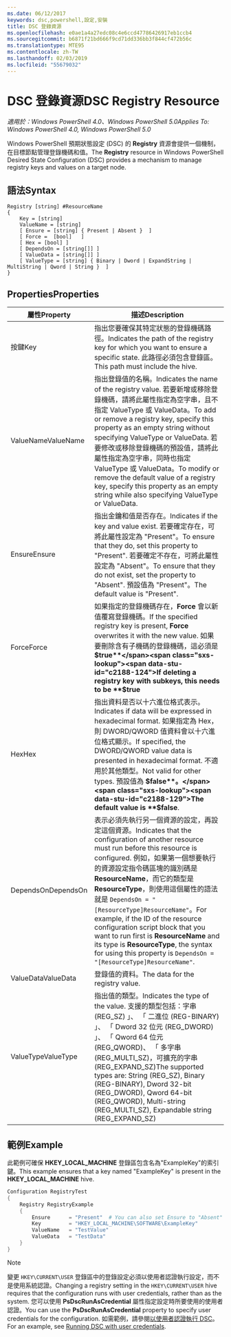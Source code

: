 ```yaml
---
ms.date: 06/12/2017
keywords: dsc,powershell,設定,安裝
title: DSC 登錄資源
ms.openlocfilehash: e0ae1a4a27edc08c4e6ccd47786426917eb1ccb4
ms.sourcegitcommit: b6871f21bd666f9cd71dd336bb3f844cf472b56c
ms.translationtype: MTE95
ms.contentlocale: zh-TW
ms.lasthandoff: 02/03/2019
ms.locfileid: "55679032"
---
```

# <a name="dsc-registry-resource"></a><span data-ttu-id="c2188-103">DSC 登錄資源</span><span class="sxs-lookup"><span data-stu-id="c2188-103">DSC Registry Resource</span></span>

<span data-ttu-id="c2188-104">_適用於：Windows PowerShell 4.0、Windows PowerShell 5.0_</span><span class="sxs-lookup"><span data-stu-id="c2188-104">_Applies To: Windows PowerShell 4.0, Windows PowerShell 5.0_</span></span>

<span data-ttu-id="c2188-105">Windows PowerShell 預期狀態設定 (DSC) 的 **Registry** 資源會提供一個機制，在目標節點管理登錄機碼和值。</span><span class="sxs-lookup"><span data-stu-id="c2188-105">The **Registry** resource in Windows PowerShell Desired State Configuration (DSC) provides a mechanism to manage registry keys and values on a target node.</span></span>

## <a name="syntax"></a><span data-ttu-id="c2188-106">語法</span><span class="sxs-lookup"><span data-stu-id="c2188-106">Syntax</span></span>

```
Registry [string] #ResourceName
{
    Key = [string]
    ValueName = [string]
    [ Ensure = [string] { Present | Absent }  ]
    [ Force =  [bool]   ]
    [ Hex = [bool] ]
    [ DependsOn = [string[]] ]
    [ ValueData = [string[]] ]
    [ ValueType = [string] { Binary | Dword | ExpandString | MultiString | Qword | String }  ]
}
```

## <a name="properties"></a><span data-ttu-id="c2188-107">Properties</span><span class="sxs-lookup"><span data-stu-id="c2188-107">Properties</span></span>

| <span data-ttu-id="c2188-108">屬性</span><span class="sxs-lookup"><span data-stu-id="c2188-108">Property</span></span> | <span data-ttu-id="c2188-109">描述</span><span class="sxs-lookup"><span data-stu-id="c2188-109">Description</span></span> |
| --- | --- |
| <span data-ttu-id="c2188-110">按鍵</span><span class="sxs-lookup"><span data-stu-id="c2188-110">Key</span></span>| <span data-ttu-id="c2188-111">指出您要確保其特定狀態的登錄機碼路徑。</span><span class="sxs-lookup"><span data-stu-id="c2188-111">Indicates the path of the registry key for which you want to ensure a specific state.</span></span> <span data-ttu-id="c2188-112">此路徑必須包含登錄區。</span><span class="sxs-lookup"><span data-stu-id="c2188-112">This path must include the hive.</span></span>|
| <span data-ttu-id="c2188-113">ValueName</span><span class="sxs-lookup"><span data-stu-id="c2188-113">ValueName</span></span>| <span data-ttu-id="c2188-114">指出登錄值的名稱。</span><span class="sxs-lookup"><span data-stu-id="c2188-114">Indicates the name of the registry value.</span></span> <span data-ttu-id="c2188-115">若要新增或移除登錄機碼，請將此屬性指定為空字串，且不指定 ValueType 或 ValueData。</span><span class="sxs-lookup"><span data-stu-id="c2188-115">To add or remove a registry key, specify this property as an empty string without specifying ValueType or ValueData.</span></span> <span data-ttu-id="c2188-116">若要修改或移除登錄機碼的預設值，請將此屬性指定為空字串，同時也指定 ValueType 或 ValueData。</span><span class="sxs-lookup"><span data-stu-id="c2188-116">To modify or remove the default value of a registry key, specify this property as an empty string while also specifying ValueType or ValueData.</span></span>|
| <span data-ttu-id="c2188-117">Ensure</span><span class="sxs-lookup"><span data-stu-id="c2188-117">Ensure</span></span>| <span data-ttu-id="c2188-118">指出金鑰和值是否存在。</span><span class="sxs-lookup"><span data-stu-id="c2188-118">Indicates if the key and value exist.</span></span> <span data-ttu-id="c2188-119">若要確定存在，可將此屬性設定為 "Present"。</span><span class="sxs-lookup"><span data-stu-id="c2188-119">To ensure that they do, set this property to "Present".</span></span> <span data-ttu-id="c2188-120">若要確定不存在，可將此屬性設定為 "Absent"。</span><span class="sxs-lookup"><span data-stu-id="c2188-120">To ensure that they do not exist, set the property to "Absent".</span></span> <span data-ttu-id="c2188-121">預設值為 "Present"。</span><span class="sxs-lookup"><span data-stu-id="c2188-121">The default value is "Present".</span></span>|
| <span data-ttu-id="c2188-122">Force</span><span class="sxs-lookup"><span data-stu-id="c2188-122">Force</span></span>| <span data-ttu-id="c2188-123">如果指定的登錄機碼存在，**Force** 會以新值覆寫登錄機碼。</span><span class="sxs-lookup"><span data-stu-id="c2188-123">If the specified registry key is present, **Force** overwrites it with the new value.</span></span> <span data-ttu-id="c2188-124">如果要刪除含有子機碼的登錄機碼，這必須是 **$true**</span><span class="sxs-lookup"><span data-stu-id="c2188-124">If deleting a registry key with subkeys, this needs to be **$true**</span></span> |
| <span data-ttu-id="c2188-125">Hex</span><span class="sxs-lookup"><span data-stu-id="c2188-125">Hex</span></span>| <span data-ttu-id="c2188-126">指出資料是否以十六進位格式表示。</span><span class="sxs-lookup"><span data-stu-id="c2188-126">Indicates if data will be expressed in hexadecimal format.</span></span> <span data-ttu-id="c2188-127">如果指定為 Hex，則 DWORD/QWORD 值資料會以十六進位格式顯示。</span><span class="sxs-lookup"><span data-stu-id="c2188-127">If specified, the DWORD/QWORD value data is presented in hexadecimal format.</span></span> <span data-ttu-id="c2188-128">不適用於其他類型。</span><span class="sxs-lookup"><span data-stu-id="c2188-128">Not valid for other types.</span></span> <span data-ttu-id="c2188-129">預設值為 **$false**。</span><span class="sxs-lookup"><span data-stu-id="c2188-129">The default value is **$false**.</span></span>|
| <span data-ttu-id="c2188-130">DependsOn</span><span class="sxs-lookup"><span data-stu-id="c2188-130">DependsOn</span></span>| <span data-ttu-id="c2188-131">表示必須先執行另一個資源的設定，再設定這個資源。</span><span class="sxs-lookup"><span data-stu-id="c2188-131">Indicates that the configuration of another resource must run before this resource is configured.</span></span> <span data-ttu-id="c2188-132">例如，如果第一個想要執行的資源設定指令碼區塊的識別碼是 **ResourceName**，而它的類型是 **ResourceType**，則使用這個屬性的語法就是 `DependsOn = "[ResourceType]ResourceName"`。</span><span class="sxs-lookup"><span data-stu-id="c2188-132">For example, if the ID of the resource configuration script block that you want to run first is **ResourceName** and its type is **ResourceType**, the syntax for using this property is `DependsOn = "[ResourceType]ResourceName"`.</span></span>|
| <span data-ttu-id="c2188-133">ValueData</span><span class="sxs-lookup"><span data-stu-id="c2188-133">ValueData</span></span>| <span data-ttu-id="c2188-134">登錄值的資料。</span><span class="sxs-lookup"><span data-stu-id="c2188-134">The data for the registry value.</span></span>|
| <span data-ttu-id="c2188-135">ValueType</span><span class="sxs-lookup"><span data-stu-id="c2188-135">ValueType</span></span>| <span data-ttu-id="c2188-136">指出值的類型。</span><span class="sxs-lookup"><span data-stu-id="c2188-136">Indicates the type of the value.</span></span> <span data-ttu-id="c2188-137">支援的類型包括：字串 (REG_SZ) 」、 「 二進位 (REG-BINARY) 」、 「 Dword 32 位元 (REG_DWORD) 」、 「 Qword 64 位元 (REG_QWORD)、 「 多字串 (REG_MULTI_SZ)，可擴充的字串 (REG_EXPAND_SZ)</span><span class="sxs-lookup"><span data-stu-id="c2188-137">The supported types are: String (REG_SZ), Binary (REG-BINARY), Dword 32-bit (REG_DWORD), Qword 64-bit (REG_QWORD), Multi-string (REG_MULTI_SZ), Expandable string (REG_EXPAND_SZ)</span></span> |

## <a name="example"></a><span data-ttu-id="c2188-138">範例</span><span class="sxs-lookup"><span data-stu-id="c2188-138">Example</span></span>

<span data-ttu-id="c2188-139">此範例可確保 **HKEY\_LOCAL\_MACHINE** 登錄區包含名為"ExampleKey"的索引鍵。</span><span class="sxs-lookup"><span data-stu-id="c2188-139">This example ensures that a key named "ExampleKey" is present in the **HKEY\_LOCAL\_MACHINE** hive.</span></span>

```powershell
Configuration RegistryTest
{
    Registry RegistryExample
    {
        Ensure      = "Present"  # You can also set Ensure to "Absent"
        Key         = "HKEY_LOCAL_MACHINE\SOFTWARE\ExampleKey"
        ValueName   = "TestValue"
        ValueData   = "TestData"
    }
}
```

> [!NOTE]
> <span data-ttu-id="c2188-140">變更 `HKEY\CURRENT\USER` 登錄區中的登錄設定必須以使用者認證執行設定，而不是使用系統認證。</span><span class="sxs-lookup"><span data-stu-id="c2188-140">Changing a registry setting in the `HKEY\CURRENT\USER` hive requires that the configuration runs with user credentials, rather than as the system.</span></span> <span data-ttu-id="c2188-141">您可以使用 **PsDscRunAsCredential** 屬性指定設定時所要使用的使用者認證。</span><span class="sxs-lookup"><span data-stu-id="c2188-141">You can use the **PsDscRunAsCredential** property to specify user credentials for the configuration.</span></span> <span data-ttu-id="c2188-142">如需範例，請參閱[以使用者認證執行 DSC](../../../configurations/runAsUser.md)。</span><span class="sxs-lookup"><span data-stu-id="c2188-142">For an example, see [Running DSC with user credentials](../../../configurations/runAsUser.md).</span></span>
